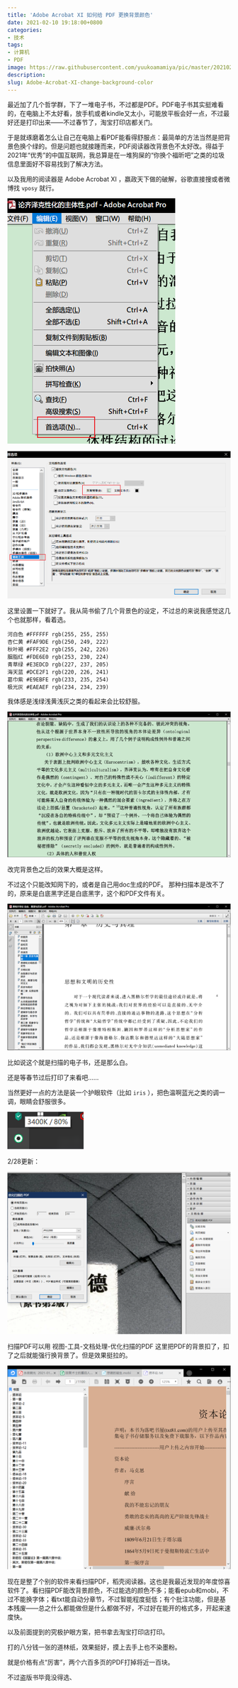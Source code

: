 ```yaml
---
title: 'Adobe Acrobat XI 如何给 PDF 更换背景颜色'
date: 2021-02-10 19:18:00+0800
categories:
- 技术
tags:
- 计算机
- PDF
image: https://raw.githubusercontent.com/yuukoamamiya/pic/master/20210210202759.png
description: 
slug: Adobe-Acrobat-XI-change-background-color 
---
```


最近加了几个哲学群，下了一堆电子书，不过都是PDF。PDF电子书其实挺难看的，在电脑上不太好看，放手机或者kindle又太小，可能放平板会好一点，不过最好还是打印出来——不过春节了，淘宝打印店都关门。

于是就琢磨着怎么让自己在电脑上看PDF能看得舒服点：最简单的方法当然是把背景色换个绿的。但是问题也就接踵而来，PDF阅读器改背景色不太好改。得益于2021年“优秀”的中国互联网，我总算是在一堆狗屎的“你换个福昕吧”之类的垃圾信息里面好不容易找到了解决方法。

以及我用的阅读器是 Adobe Acrobat XI ，嬴政天下做的破解，谷歌直接搜或者微博找 `vposy` 就行。

![](https://raw.githubusercontent.com/yuukoamamiya/pic/master/20210210193445.png)

<img src="https://raw.githubusercontent.com/yuukoamamiya/pic/master/20210210193451.png" style="zoom:67%;" />

这里设置一下就好了。我从简书偷了几个背景色的设定，不过总的来说我感觉这几个也就那样，看着选。

```
河白色 #FFFFFF rgb(255, 255, 255)  
杏仁黄 #FAF9DE rgb(250, 249, 222)
秋叶褐 #FFF2E2 rgb(255, 242, 226)
胭脂红 #FDE6E0 rgb(253, 230, 224)
青草绿 #E3EDCD rgb(227, 237, 205)
海天蓝 #DCE2F1 rgb(220, 226, 241)
葛巾紫 #E9EBFE rgb(233, 235, 254)
极光灰 #EAEAEF rgb(234, 234, 239)
```

我体感是浅绿浅黄浅灰之类的看起来会比较舒服。

<img src="https://raw.githubusercontent.com/yuukoamamiya/pic/master/20210210200458.png" style="zoom: 50%;" />

改完背景色之后的效果大概是这样。

不过这个只能改知网下的，或者是自己用doc生成的PDF。 那种扫描本是改不了的，原来是白底黑字还是白底黑字，这个和PDF文件有关。

<img src="https://raw.githubusercontent.com/yuukoamamiya/pic/master/20210210200843.png" style="zoom:50%;" />

比如说这个就是扫描的电子书，还是那么白。

还是等春节过后打印了来看吧……

当然更好一点的方法是装一个护眼软件（比如 `iris` ），把色温啊蓝光之类的调一调，眼睛会舒服很多。

![](https://raw.githubusercontent.com/yuukoamamiya/pic/master/20210210201101.png)

2/28更新：

<img src="https://raw.githubusercontent.com/yuukoamamiya/pic/master/20210228222402.png" style="zoom: 67%;" />

扫描PDF可以用 视图-工具-文档处理-优化扫描的PDF 这里把PDF的背景扣了，扣了之后就能强行换背景了。但是效果挺拉的。

<img src="https://raw.githubusercontent.com/yuukoamamiya/pic/master/20210218214645.png" style="zoom: 67%;" />

现在是整了个别的软件来看扫描PDF，稻壳阅读器。这也是我最近发现的年度惊喜软件了。看扫描PDF能改背景颜色，不过能选的颜色不多；能看epub和mobi，不过不能换字体；看txt能自动分章节，不过智能程度挺低；有个批注功能，但是基本残废——总之什么都能做但是什么都做不好，不过好在能开的格式多，开起来速度快。

以及前面提到的究极护眼方案，把书拿去淘宝打印店打印。

打的八分钱一张的道林纸，效果挺好，摸上去手上也不染墨粉。

就是价格有点“厉害”，两个六百多页的PDF打掉将近一百块。

不过盗版书毕竟没得选、